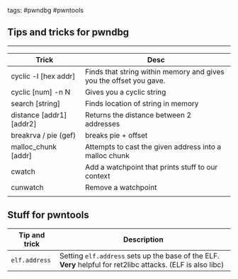 tags: #pwndbg #pwntools

## Tips and tricks for pwndbg
---

| Trick | Desc |
| ---- | ---- |
| cyclic -l [hex addr] | Finds that string within memory and gives you the offset you gave. |
| cyclic [num] -n N | Gives you a cyclic string |
| search [string] | Finds location of string in memory |
| distance [addr1] [addr2] | Returns the distance between 2 addresses |
| breakrva / pie (gef) | breaks pie + offset |
| malloc_chunk [addr] | Attempts to cast the given address into a malloc chunk |
| cwatch | Add a watchpoint that prints stuff to our context |
| cunwatch | Remove a watchpoint |
|  |  |


## Stuff for pwntools

| Tip and trick | Description                                                                               |
| ------------- | ----------------------------------------------------------------------------------------- |
| `elf.address` | Setting `elf.address` sets up the base of the ELF. **Very** helpful for ret2libc attacks. (ELF is also libc) |

